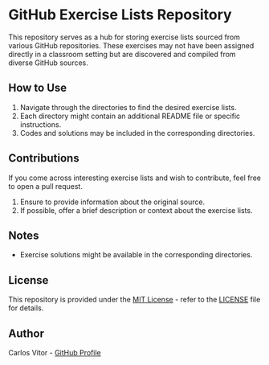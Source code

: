 # GitHub Exercise Lists Repository

This repository serves as a hub for storing exercise lists sourced from various GitHub repositories. These exercises may not have been assigned directly in a classroom setting but are discovered and compiled from diverse GitHub sources.

## How to Use

1. Navigate through the directories to find the desired exercise lists.
2. Each directory might contain an additional README file or specific instructions.
3. Codes and solutions may be included in the corresponding directories.

## Contributions

If you come across interesting exercise lists and wish to contribute, feel free to open a pull request.

1. Ensure to provide information about the original source.
2. If possible, offer a brief description or context about the exercise lists.

## Notes

- Exercise solutions might be available in the corresponding directories.

## License

This repository is provided under the [MIT License](LICENSE) - refer to the [LICENSE](LICENSE) file for details.

## Author

Carlos Vítor - [GitHub Profile](https://github.com/CarlozMendes)

